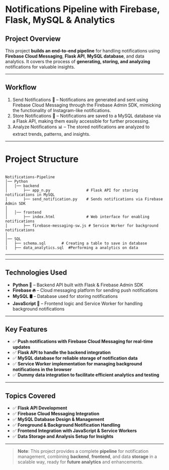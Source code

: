 # **Notifications Pipeline with Firebase, Flask, MySQL & Analytics**

## **Project Overview**
This project **builds an end-to-end pipeline** for handling notifications using **Firebase Cloud Messaging**, **Flask API**, **MySQL database**, 
and data analytics. It covers the process of **generating, storing, and analyzing** notifications for valuable insights.

---

## **Workflow**
1. Send Notifications 📢 – Notifications are generated and sent using Firebase Cloud Messaging through the Firebase Admin SDK, mimicking the functionality of Instagram-like notifications.
2. Store Notifications 💾 – Notifications are saved to a MySQL database via a Flask API, making them easily accessible for further processing.
3. Analyze Notifications 📊 – The stored notifications are analyzed to extract trends, patterns, and insights.

---

# **Project Structure**
```

Notifications-Pipeline
│── Python   
│   │── backend
│       ├── app_n.py                # Flask API for storing notifications in MySQL       
│       ├── send_notification.py    # Sends notifications via Firebase Admin SDK       
│
│   │── frontend       
│       ├── index.html              # Web interface for enabling notifications      
│       ├── firebase-messaging-sw.js # Service Worker for background notifications       
│
│── SQL
│   ├── schema.sql       # Creating a table to save in database
|   ├── data_analytics.sql  #Performing a analytics on data

```

---

---


## **Technologies Used**
- **Python 🐍** – Backend API built with Flask & Firebase Admin SDK
- **Firebase 🔥** – Cloud messaging platform for sending push notifications
- **MySQL 🛢️** – Database used for storing notifications
- **JavaScript 📜** – Frontend logic and Service Worker for handling background notifications

---

## **Key Features**
- ✅ **Push notifications with Firebase Cloud Messaging for real-time updates**
- ✅ **Flask API to handle the backend integration**
- ✅ **MySQL database for reliable storage of notification data**
- ✅ **Service Worker implementation for managing background notifications in the browser**
- ✅ **Dummy data integration to facilitate efficient analytics and testing**

---

## **Topics Covered**
- ✅ **Flask API Development**
- ✅ **Firebase Cloud Messaging Integration**
- ✅ **MySQL Database Design & Management**
- ✅ **Foreground & Background Notification Handling**
- ✅ **Frontend Integration with JavaScript & Service Workers**
- ✅ **Data Storage and Analysis Setup for Insights**

---

>**Note**: This project provides a complete **pipeline** for notification management, combining **backend**, **frontend**, and data **storage** in a scalable way, ready for **future analytics** and enhancements.
